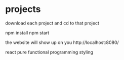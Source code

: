 # projects

download each project and cd to that project 

npm install
npm start

the website will show up on you http://localhost:8080/


react pure functional programming styling 


